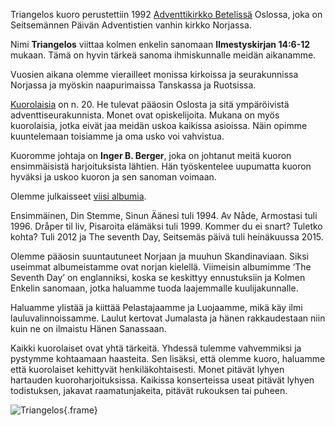 Triangelos kuoro perustettiin 1992 [Adventtikirkko Betelissä](http://adventkirken-betel.no) Oslossa, joka on Seitsemännen Päivän Adventistien vanhin kirkko Norjassa.


Nimi **Triangelos** viittaa kolmen enkelin sanomaan **Ilmestyskirjan 14:6-12** mukaan. Tämä on hyvin tärkeä sanoma ihmiskunnalle meidän aikanamme.


Vuosien aikana olemme vierailleet monissa kirkoissa ja seurakunnissa Norjassa ja myöskin naapurimaissa Tanskassa ja Ruotsissa.


[Kuorolaisia](members) on n. 20. He tulevat pääosin Oslosta ja sitä ympäröivistä adventtiseurakunnista. Monet ovat opiskelijoita. Mukana on myös kuorolaisia, jotka eivät jaa meidän uskoa kaikissa asioissa. Näin opimme kuuntelemaan toisiamme ja oma usko voi vahvistua.


Kuoromme johtaja on **Inger B. Berger**, joka on johtanut meitä kuoron ensimmäisistä harjoituksista lähtien. Hän työskentelee uupumatta kuoron hyväksi ja uskoo kuoron ja sen sanoman voimaan.


Olemme julkaisseet [viisi albumia](music).

Ensimmäinen, Din Stemme, Sinun Äänesi tuli 1994. Av Nåde, Armostasi tuli 1996. Dråper til liv, Pisaroita elämäksi tuli 1999. Kommer du ei snart? Tuletko kohta? Tuli 2012 ja The seventh Day, Seitsemäs päivä tuli heinäkuussa 2015.


Olemme pääosin suuntautuneet Norjaan ja muuhun Skandinaviaan. Siksi useimmat albumeistamme ovat norjan kielellä. Viimeisin albumimme ‘The Seventh Day’ on englanniksi, koska se keskittyy ennustuksiin ja Kolmen Enkelin sanomaan, jotka haluamme tuoda laajemmalle kuulijakunnalle.


Haluamme ylistää ja kiittää Pelastajaamme ja Luojaamme, mikä käy ilmi lauluvalinnoissamme. Laulut kertovat Jumalasta ja hänen rakkaudestaan niin kuin ne on ilmaistu Hänen Sanassaan.


Kaikki kuorolaiset ovat yhtä tärkeitä. Yhdessä tulemme vahvemmiksi ja pystymme kohtaamaan haasteita. Sen lisäksi, että olemme kuoro, haluamme että kuorolaiset kehittyvät henkiläkohtaisesti. Monet pitävät lyhyen hartauden kuoroharjoituksissa. Kaikissa konserteissa useat pitävät lyhyen todistuksen, jakavat raamatunjakeita, pitävät rukouksen tai puheen. 

![Triangelos](i/700x700/choir.jpg){.frame}
